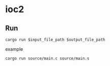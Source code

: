 # ioc2

## Run

```shell
cargo run $input_file_path $output_file_path
```

example

```shell
cargo run source/main.c source/main.s
```